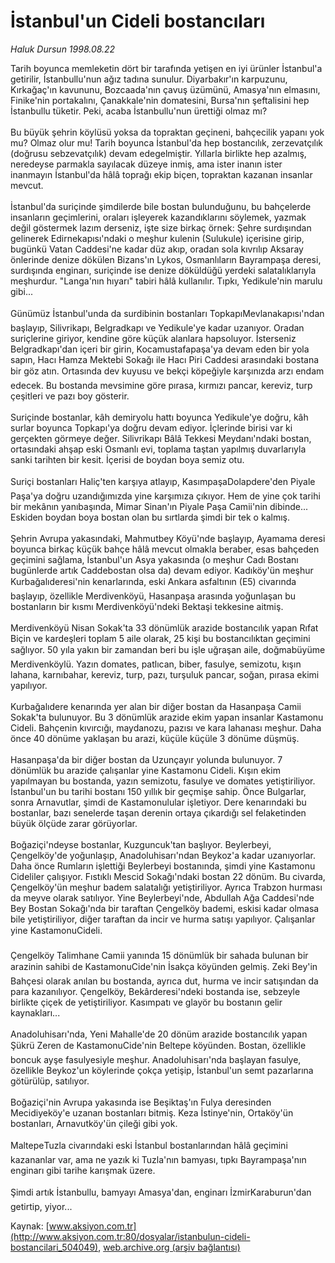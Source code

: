# İstanbul'un Cideli bostancıları

*Haluk Dursun 1998.08.22*

<div class="pNewsDetailMainContent ctx_content" itemprop="articleBody">
 Tarih boyunca memleketin dört bir tarafında yetişen en iyi ürünler İstanbul'a getirilir, İstanbullu'nun ağız tadına sunulur. Diyarbakır'ın karpuzunu, Kırkağaç'ın kavununu, Bozcaada'nın çavuş üzümünü, Amasya'nın elmasını, Finike'nin portakalını, Çanakkale'nin domatesini, Bursa'nın şeftalisini hep İstanbullu tüketir. Peki, acaba İstanbullu'nun ürettiği olmaz mı?
 <br/>
 <br/>
 Bu büyük şehrin köylüsü yoksa da topraktan geçineni, bahçecilik yapanı yok mu? Olmaz olur mu! Tarih boyunca İstanbul'da hep bostancılık, zerzevatçılık (doğrusu sebzevatçılık) devam edegelmiştir. Yıllarla birlikte hep azalmış, neredeyse parmakla sayılacak düzeye inmiş, ama ister inanın ister inanmayın İstanbul'da hâlâ toprağı ekip biçen, topraktan kazanan insanlar mevcut.
 <br/>
 <br/>
 İstanbul'da suriçinde şimdilerde bile bostan bulunduğunu, bu bahçelerde insanların geçimlerini, oraları işleyerek kazandıklarını söylemek, yazmak değil göstermek lazım derseniz, işte size birkaç örnek: Şehre surdışından gelinerek Edirnekapısı'ndaki o meşhur kulenin (Sulukule) içerisine girip, bugünkü Vatan Caddesi'ne kadar düz akıp, oradan sola kıvrılıp Aksaray önlerinde denize dökülen Bizans'ın Lykos, Osmanlıların Bayrampaşa deresi, surdışında enginarı, suriçinde ise denize döküldüğü yerdeki salatalıklarıyla meşhurdur. "Langa'nın hıyarı" tabiri hâlâ kullanılır. Tıpkı, Yedikule'nin marulu gibi...
 <br/>
 <br/>
 Günümüz İstanbul'unda da surdibinin bostanları TopkapıMevlanakapısı'ndan başlayıp, Silivrikapı, Belgradkapı ve Yedikule'ye kadar uzanıyor. Oradan suriçlerine giriyor, kendine göre küçük alanlara hapsoluyor. İsterseniz Belgradkapı'dan içeri bir girin, Kocamustafapaşa'ya devam eden bir yola sapın, Hacı Hamza Mektebi Sokağı ile Hacı Piri Caddesi arasındaki bostana bir göz atın. Ortasında dev kuyusu ve bekçi köpeğiyle karşınızda arzı endam edecek. Bu bostanda mevsimine göre pırasa, kırmızı pancar, kereviz, turp çeşitleri ve pazı boy gösterir.
 <br/>
 <br/>
 Suriçinde bostanlar, kâh demiryolu hattı boyunca Yedikule'ye doğru, kâh surlar boyunca Topkapı'ya doğru devam ediyor. İçlerinde birisi var ki gerçekten görmeye değer. Silivrikapı Bâlâ Tekkesi Meydanı'ndaki bostan, ortasındaki ahşap eski Osmanlı evi, toplama taştan yapılmış duvarlarıyla sanki tarihten bir kesit. İçerisi de boydan boya semiz otu.
 <br/>
 <br/>
 Suriçi bostanları Haliç'ten karşıya atlayıp, KasımpaşaDolapdere'den Piyale Paşa'ya doğru uzandığımızda yine karşımıza çıkıyor. Hem de yine çok tarihi bir mekânın yanıbaşında, Mimar Sinan'ın Piyale Paşa Camii'nin dibinde... Eskiden boydan boya bostan olan bu sırtlarda şimdi bir tek o kalmış.
 <br/>
 <br/>
 Şehrin Avrupa yakasındaki, Mahmutbey Köyü'nde başlayıp, Ayamama deresi boyunca birkaç küçük bahçe hâlâ mevcut olmakla beraber, esas bahçeden geçimini sağlama, İstanbul'un Asya yakasında (o meşhur Cadı Bostanı bugünlerde artık Caddebostan olsa da) devam ediyor. Kadıköy'ün meşhur Kurbağalıderesi'nin kenarlarında, eski Ankara asfaltının (E5) civarında başlayıp, özellikle Merdivenköyü, Hasanpaşa arasında yoğunlaşan bu bostanların bir kısmı Merdivenköyü'ndeki Bektaşi tekkesine aitmiş.
 <br/>
 <br/>
 Merdivenköyü Nisan Sokak'ta 33 dönümlük arazide bostancılık yapan Rıfat Biçin ve kardeşleri toplam 5 aile olarak, 25 kişi bu bostancılıktan geçimini sağlıyor. 50 yıla yakın bir zamandan beri bu işle uğraşan aile, doğmabüyüme Merdivenköylü. Yazın domates, patlıcan, biber, fasulye, semizotu, kışın lahana, karnıbahar, kereviz, turp, pazı, turşuluk pancar, soğan, pırasa ekimi yapılıyor.
 <br/>
 <br/>
 Kurbağalıdere kenarında yer alan bir diğer bostan da Hasanpaşa Camii Sokak'ta bulunuyor. Bu 3 dönümlük arazide ekim yapan insanlar Kastamonu Cideli. Bahçenin kıvırcığı, maydanozu, pazısı ve kara lahanası meşhur. Daha önce 40 dönüme yaklaşan bu arazi, küçüle küçüle 3 dönüme düşmüş.
 <br/>
 <br/>
 Hasanpaşa'da bir diğer bostan da Uzunçayır yolunda bulunuyor. 7 dönümlük bu arazide çalışanlar yine Kastamonu Cideli. Kışın ekim yapılmayan bu bostanda, yazın semizotu, fasulye ve domates yetiştiriliyor. İstanbul'un bu tarihi bostanı 150 yıllık bir geçmişe sahip. Önce Bulgarlar, sonra Arnavutlar, şimdi de Kastamonulular işletiyor. Dere kenarındaki bu bostanlar, bazı senelerde taşan derenin ortaya çıkardığı sel felaketinden büyük ölçüde zarar görüyorlar.
 <br/>
 <br/>
 Boğaziçi'ndeyse bostanlar, Kuzguncuk'tan başlıyor. Beylerbeyi, Çengelköy'de yoğunlaşıp, Anadoluhisarı'ndan Beykoz'a kadar uzanıyorlar. Daha önce Rumların işlettiği Beylerbeyi bostanında, şimdi yine Kastamonu Cideliler çalışıyor. Fıstıklı Mescid Sokağı'ndaki bostan 22 dönüm. Bu civarda, Çengelköy'ün meşhur badem salatalığı yetiştiriliyor. Ayrıca Trabzon hurması da meyve olarak satılıyor. Yine Beylerbeyi'nde, Abdullah Ağa Caddesi'nde Bey Bostan Sokağı'nda bir taraftan Çengelköy bademi, eskisi kadar olmasa bile yetiştiriliyor, diğer taraftan da incir ve hurma satışı yapılıyor. Çalışanlar yine KastamonuCideli.
 <br/>
 <br/>
 Çengelköy Talimhane Camii yanında 15 dönümlük bir sahada bulunan bir arazinin sahibi de KastamonuCide'nin İsakça köyünden gelmiş. Zeki Bey'in Bahçesi olarak anılan bu bostanda, ayrıca dut, hurma ve incir satışından da para kazanılıyor. Çengelköy, Bekârderesi'ndeki bostanda ise, sebzeyle birlikte çiçek de yetiştiriliyor. Kasımpatı ve glayör bu bostanın gelir kaynakları...
 <br/>
 <br/>
 Anadoluhisarı'nda, Yeni Mahalle'de 20 dönüm arazide bostancılık yapan Şükrü Zeren de KastamonuCide'nin Beltepe köyünden. Bostan, özellikle boncuk ayşe fasulyesiyle meşhur. Anadoluhisarı'nda başlayan fasulye, özellikle Beykoz'un köylerinde çokça yetişip, İstanbul'un semt pazarlarına götürülüp, satılıyor.
 <br/>
 <br/>
 Boğaziçi'nin Avrupa yakasında ise Beşiktaş'ın Fulya deresinden Mecidiyeköy'e uzanan bostanları bitmiş. Keza İstinye'nin, Ortaköy'ün bostanları, Arnavutköy'ün çileği gibi yok.
 <br/>
 <br/>
 MaltepeTuzla civarındaki eski İstanbul bostanlarından hâlâ geçimini kazananlar var, ama ne yazık ki Tuzla'nın bamyası, tıpkı Bayrampaşa'nın enginarı gibi tarihe karışmak üzere.
 <br/>
 <br/>
 Şimdi artık İstanbullu, bamyayı Amasya'dan, enginarı İzmirKaraburun'dan getirtip, yiyor...
 <br/>
</div>


Kaynak: [www.aksiyon.com.tr](http://www.aksiyon.com.tr:80/dosyalar/istanbulun-cideli-bostancilari_504049), [web.archive.org (arşiv bağlantısı)](http://web.archive.org/web/20151226044738/http://www.aksiyon.com.tr:80/dosyalar/istanbulun-cideli-bostancilari_504049)
